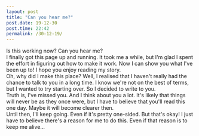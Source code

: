 ```yaml
---
layout: post
title: "Can you hear me?"
post.date: 19-12-30
post.time: 22:42
permalink: /30-12-19/
---
```


Is this working now? Can you hear me?  
I finally got this page up and running. It took me a while, but I'm glad I spent the effort in figuring out how to make it work. Now I can show you what I've been up to! I hope you enjoy reading my story.  
Oh, why did I make this place? Well, I realised that I haven't really had the chance to talk to you in a long time. I know we're not on the best of terms, but I wanted to try starting over. So I decided to write to you.  
Truth is, I've missed you. And I think about you a lot. It's likely that things will never be as they once were, but I have to believe that you'll read this one day. Maybe it will become clearer then.  
Until then, I'll keep going. Even if it's pretty one-sided. But that's okay! I just have to believe there's a reason for me to do this. Even if that reason is to keep me alive...